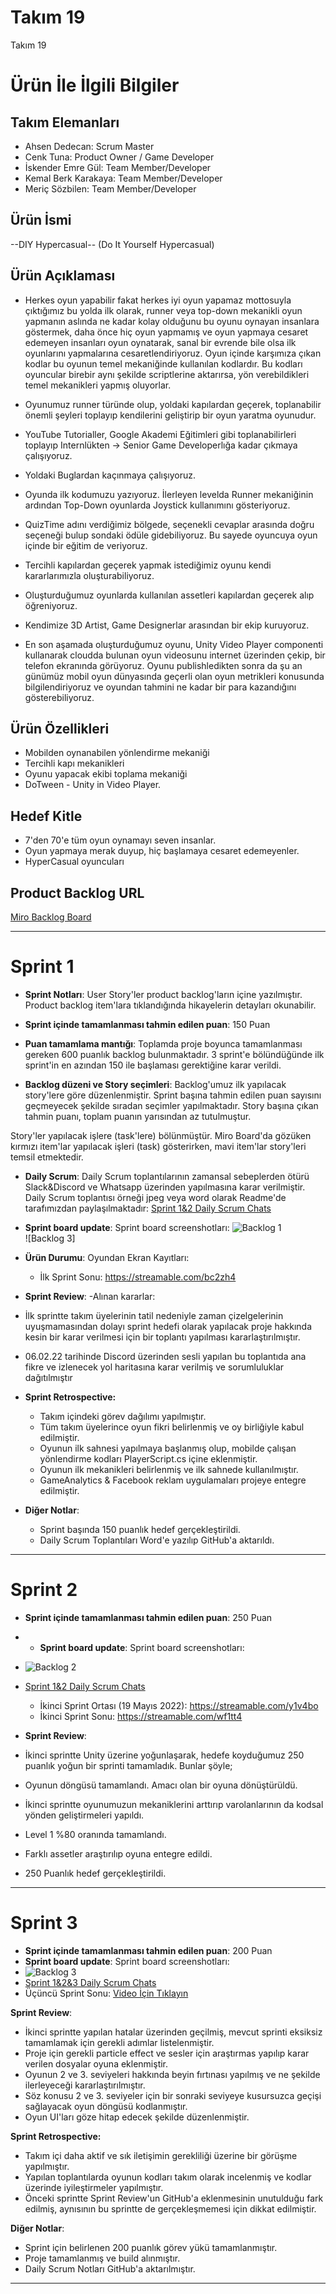 # **Takım 19**

Takım 19

# Ürün İle İlgili Bilgiler

## Takım Elemanları

- Ahsen Dedecan: Scrum Master
- Cenk Tuna: Product Owner / Game Developer
- İskender Emre Gül: Team Member/Developer
- Kemal Berk Karakaya: Team Member/Developer
- Meriç Sözbilen: Team Member/Developer

## Ürün İsmi

--DIY Hypercasual--
(Do It Yourself Hypercasual)

## Ürün Açıklaması
- Herkes oyun yapabilir fakat herkes iyi oyun yapamaz mottosuyla çıktığımız bu yolda ilk olarak, runner veya top-down mekanikli oyun yapmanın aslında ne kadar kolay olduğunu bu oyunu oynayan insanlara göstermek, daha önce hiç oyun yapmamış ve oyun yapmaya cesaret edemeyen insanları oyun oynatarak, sanal bir evrende bile olsa ilk oyunlarını yapmalarına cesaretlendiriyoruz. Oyun içinde karşımıza çıkan kodlar bu oyunun temel mekaniğinde kullanılan kodlardır. Bu kodları oyuncular birebir aynı şekilde scriptlerine aktarırsa, yön verebildikleri temel mekanikleri yapmış oluyorlar.

- Oyunumuz runner türünde olup, yoldaki kapılardan geçerek, toplanabilir önemli şeyleri toplayıp kendilerini geliştirip bir oyun yaratma oyunudur.
- YouTube Tutorialler, Google Akademi Eğitimleri gibi toplanabilirleri toplayıp Internlükten -> Senior Game Developerlığa kadar çıkmaya çalışıyoruz.
- Yoldaki Buglardan kaçınmaya çalışıyoruz.
- Oyunda ilk kodumuzu yazıyoruz. İlerleyen levelda Runner mekaniğinin ardından Top-Down oyunlarda Joystick kullanımını gösteriyoruz.
- QuizTime adını verdiğimiz bölgede, seçenekli cevaplar arasında doğru seçeneği bulup sondaki ödüle gidebiliyoruz. Bu sayede oyuncuya oyun içinde bir eğitim de veriyoruz.
- Tercihli kapılardan geçerek yapmak istediğimiz oyunu kendi kararlarımızla oluşturabiliyoruz.
- Oluşturduğumuz oyunlarda kullanılan assetleri kapılardan geçerek alıp öğreniyoruz.
- Kendimize 3D Artist, Game Designerlar arasından bir ekip kuruyoruz.
- En son aşamada oluşturduğumuz oyunu, Unity Video Player componenti kullanarak cloudda bulunan oyun videosunu internet üzerinden çekip, bir telefon ekranında görüyoruz. Oyunu publishledikten sonra da şu an günümüz mobil oyun dünyasında geçerli olan oyun metrikleri konusunda bilgilendiriyoruz ve oyundan tahmini ne kadar bir para kazandığını gösterebiliyoruz.


## Ürün Özellikleri

- Mobilden oynanabilen yönlendirme mekaniği
- Tercihli kapı mekanikleri
- Oyunu yapacak ekibi toplama mekaniği
- DoTween - Unity in Video Player.

## Hedef Kitle

- 7'den 70'e tüm oyun oynamayı seven insanlar.
- Oyun yapmaya merak duyup, hiç başlamaya cesaret edemeyenler.
- HyperCasual oyuncuları

## Product Backlog URL

[Miro Backlog Board](https://miro.com/app/board/uXjVO2yJuP4=/)

---

# Sprint 1

- **Sprint Notları**: User Story'ler product backlog'ların içine yazılmıştır. Product backlog item'lara tıklandığında hikayelerin detayları okunabilir.

- **Sprint içinde tamamlanması tahmin edilen puan**: 150 Puan

- **Puan tamamlama mantığı**: Toplamda proje boyunca tamamlanması gereken 600 puanlık backlog bulunmaktadır. 3 sprint'e bölündüğünde ilk sprint'in en azından 150 ile başlaması gerektiğine karar verildi.

- **Backlog düzeni ve Story seçimleri**: Backlog'umuz ilk yapılacak story'lere göre düzenlenmiştir. Sprint başına tahmin edilen puan sayısını geçmeyecek şekilde sıradan seçimler yapılmaktadır. Story başına çıkan tahmin puanı, toplam puanın yarısından az tutulmuştur. 

Story'ler yapılacak işlere (task'lere) bölünmüştür. Miro Board'da gözüken kırmızı item'lar yapılacak işleri (task) gösterirken, mavi item'lar story'leri temsil etmektedir.

- **Daily Scrum**: Daily Scrum toplantılarının zamansal sebeplerden ötürü Slack&Discord ve Whatsapp üzerinden yapılmasına karar verilmiştir. Daily Scrum toplantısı örneği jpeg veya word olarak Readme'de tarafımızdan paylaşılmaktadır: [Sprint 1&2 Daily Scrum Chats](https://github.com/lasgow/19/blob/main/daily-scrums-documents/Takim19-DailyScrumMeetingNotesSprint1.docx?raw=true)

- **Sprint board update**: Sprint board screenshotları: 
![Backlog 1](https://github.com/lasgow/19/blob/main/urun-gorselleri/miro-table-1st.png)  
![Backlog 3]

- **Ürün Durumu**: Oyundan Ekran Kayıtları:
  - İlk Sprint Sonu: https://streamable.com/bc2zh4

- **Sprint Review**: 
-Alınan kararlar: 
- İlk sprintte takım üyelerinin tatil nedeniyle zaman çizelgelerinin uyuşmamasından dolayı sprint hedefi olarak yapılacak proje hakkında kesin bir karar verilmesi için bir toplantı yapılması kararlaştırılmıştır.
- 06.02.22 tarihinde Discord üzerinden sesli yapılan bu toplantıda ana fikre ve izlenecek yol haritasına karar verilmiş ve sorumluluklar dağıtılmıştır
- **Sprint Retrospective:**
  - Takım içindeki görev dağılımı yapılmıştır.
  - Tüm takım üyelerince oyun fikri belirlenmiş ve oy birliğiyle kabul edilmiştir.
  - Oyunun ilk sahnesi yapılmaya başlanmış olup, mobilde çalışan yönlendirme kodları PlayerScript.cs içine eklenmiştir.
  - Oyunun ilk mekanikleri belirlenmiş ve ilk sahnede kullanılmıştır.
  - GameAnalytics & Facebook reklam uygulamaları projeye entegre edilmiştir.

- **Diğer Notlar**:
  - Sprint başında 150 puanlık hedef gerçekleştirildi.
  - Daily Scrum Toplantıları Word'e yazılıp GitHub'a aktarıldı.
---

# Sprint 2
- **Sprint içinde tamamlanması tahmin edilen puan**: 250 Puan
- - **Sprint board update**: Sprint board screenshotları: 
- ![Backlog 2](https://github.com/lasgow/19/blob/main/urun-gorselleri/miro-table-2nd.png)
- [Sprint 1&2 Daily Scrum Chats](https://github.com/lasgow/19/blob/main/daily-scrums-documents/Takim19-DailyScrumMeetingNotes.docx?raw=true)

  - İkinci Sprint Ortası (19 Mayıs 2022): https://streamable.com/y1v4bo
  - İkinci Sprint Sonu: https://streamable.com/wf1tt4

- **Sprint Review**: 
- İkinci sprintte Unity üzerine yoğunlaşarak, hedefe koyduğumuz 250 puanlık yoğun bir sprinti tamamladık. Bunlar şöyle;
- Oyunun döngüsü tamamlandı. Amacı olan bir oyuna dönüştürüldü.
- İkinci sprintte oyunumuzun mekaniklerini arttırıp varolanlarının da kodsal yönden geliştirmeleri yapıldı.
- Level 1 %80 oranında tamamlandı.
- Farklı assetler araştırılıp oyuna entegre edildi.
- 250 Puanlık hedef gerçekleştirildi.
---

# Sprint 3
- **Sprint içinde tamamlanması tahmin edilen puan**: 200 Puan
- **Sprint board update**: Sprint board screenshotları: 
- ![Backlog 3](https://github.com/lasgow/19/blob/main/urun-gorselleri/miro-table-3rd.png)
- [Sprint 1&2&3 Daily Scrum Chats](https://github.com/lasgow/19/blob/main/daily-scrums-documents/Takim19-DailyScrumMeetingNotes.docx?raw=true)
- Üçüncü Sprint Sonu: [Video İçin Tıklayın](https://drive.google.com/file/d/1ENp4mepnbnZJ1o_5SK5BOTjahWTmZ-W9/view)


 **Sprint Review**: 
- İkinci sprintte yapılan hatalar üzerinden geçilmiş, mevcut sprinti eksiksiz tamamlamak için gerekli adımlar listelenmiştir.
- Proje için gerekli particle effect ve sesler için araştırmas yapılıp karar verilen dosyalar oyuna eklenmiştir.
- Oyunun 2 ve 3. seviyeleri hakkında beyin fırtınası yapılmış ve ne şekilde ilerleyeceği kararlaştırılmıştır.
- Söz konusu 2 ve 3. seviyeler için bir sonraki seviyeye kusursuzca geçişi sağlayacak oyun döngüsü kodlanmıştır.
- Oyun UI'ları göze hitap edecek şekilde düzenlenmiştir.

 **Sprint Retrospective:**
- Takım içi daha aktif ve sık iletişimin gerekliliği üzerine bir görüşme yapılmıştır.
- Yapılan toplantılarda oyunun kodları takım olarak incelenmiş ve kodlar üzerinde iyileştirmeler yapılmıştır.
- Önceki sprintte Sprint Review'un GitHub'a eklenmesinin unutulduğu fark edilmiş, aynısının bu sprintte de gerçekleşmemesi için dikkat edilmiştir.

 **Diğer Notlar**:
- Sprint için belirlenen 200 puanlık görev yükü tamamlanmıştır.
- Proje tamamlanmış ve build alınmıştır.
- Daily Scrum Notları GitHub'a aktarılmıştır.
---

